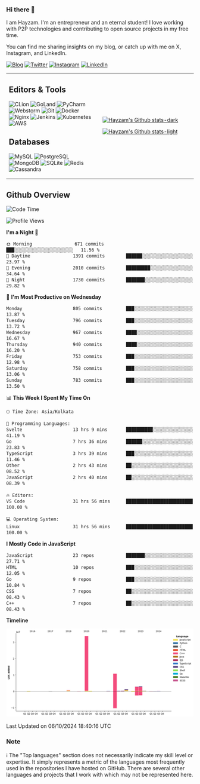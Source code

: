 ### Hi there 👋

I am Hayzam. I'm an entrepreneur and an eternal student! I love working with P2P technologies and contributing to open source projects in my free time.

You can find me sharing insights on my blog, or catch up with me on X, Instagram, and LinkedIn.

[![Blog](https://img.shields.io/badge/Blog-%2312100E.svg?&style=for-the-badge&logo=medium&logoColor=white)](https://hayzam.com)
[![Twitter](https://img.shields.io/badge/Twitter-%231DA1F2.svg?&style=for-the-badge&logo=X&logoColor=white)](https://twitter.com/hayzam_js)
[![Instagram](https://img.shields.io/badge/Instagram-%23E4405F.svg?&style=for-the-badge&logo=instagram&logoColor=white)](https://instagram.com/hayzam.ts)
[![LinkedIn](https://img.shields.io/badge/LinkedIn-%230077B5.svg?&style=for-the-badge&logo=linkedin&logoColor=white)](https://www.linkedin.com/in/hayzam-s-2b9b95139/)

<table width="100%">
<tr>
<td width="50%">

## Editors & Tools

![CLion](https://img.shields.io/badge/-CLion-000000?style=flat&logo=CLion)
![GoLand](https://img.shields.io/badge/-GoLand-000000?style=flat&logo=Goland)
![PyCharm](https://img.shields.io/badge/-PyCharm-000000?style=flat&logo=PyCharm)
![Webstorm](https://img.shields.io/badge/-WebStorm-000000?style=flat&logo=WebStorm)
![Git](https://img.shields.io/badge/-Git-000000?style=flat&logo=git)
![Docker](https://img.shields.io/badge/-Docker-000000?style=flat&logo=docker)
![Nginx](https://img.shields.io/badge/-Nginx-000000?style=flat&logo=nginx)
![Jenkins](https://img.shields.io/badge/-Jenkins-000000?style=flat&logo=jenkins)
![Kubernetes](https://img.shields.io/badge/-Kubernetes-000000?style=flat&logo=kubernetes)
![AWS](https://img.shields.io/badge/-AWS-000000?style=flat&logo=amazon-aws)

## Databases

![MySQL](https://img.shields.io/badge/-MySQL-000000?style=flat&logo=mysql)
![PostgreSQL](https://img.shields.io/badge/-PostgreSQL-000000?style=flat&logo=postgresql)
![MongoDB](https://img.shields.io/badge/-MongoDB-000000?style=flat&logo=mongodb)
![SQLite](https://img.shields.io/badge/-SQLite-000000?style=flat&logo=sqlite)
![Redis](https://img.shields.io/badge/-Redis-000000?style=flat&logo=redis)
![Cassandra](https://img.shields.io/badge/-Cassandra-000000?style=flat&logo=apache-cassandra)
</div>

<td width="50%">
 
[![Hayzam's Github stats-dark](https://github-readme-stats.vercel.app/api?username=hayzamjs&show_icons=true&theme=dark#gh-dark-mode-only)](https://github.com/anuraghazra/github-readme-stats#gh-dark-mode-only)
 
[![Hayzam's Github stats-light](https://github-readme-stats.vercel.app/api?username=hayzamjs&show_icons=true&theme=default#gh-light-mode-only)](https://github.com/anuraghazra/github-readme-stats#gh-light-mode-only)

</td>
</tr>
</table>
 
## Github Overview


<!--START_SECTION:waka-->
![Code Time](http://img.shields.io/badge/Code%20Time-1%2C199%20hrs%2056%20mins-blue)

![Profile Views](http://img.shields.io/badge/Profile%20Views-0-blue)

**I'm a Night 🦉** 

```text
🌞 Morning                671 commits         ███░░░░░░░░░░░░░░░░░░░░░░   11.56 % 
🌆 Daytime                1391 commits        ██████░░░░░░░░░░░░░░░░░░░   23.97 % 
🌃 Evening                2010 commits        █████████░░░░░░░░░░░░░░░░   34.64 % 
🌙 Night                  1730 commits        ███████░░░░░░░░░░░░░░░░░░   29.82 % 
```
📅 **I'm Most Productive on Wednesday** 

```text
Monday                   805 commits         ███░░░░░░░░░░░░░░░░░░░░░░   13.87 % 
Tuesday                  796 commits         ███░░░░░░░░░░░░░░░░░░░░░░   13.72 % 
Wednesday                967 commits         ████░░░░░░░░░░░░░░░░░░░░░   16.67 % 
Thursday                 940 commits         ████░░░░░░░░░░░░░░░░░░░░░   16.20 % 
Friday                   753 commits         ███░░░░░░░░░░░░░░░░░░░░░░   12.98 % 
Saturday                 758 commits         ███░░░░░░░░░░░░░░░░░░░░░░   13.06 % 
Sunday                   783 commits         ███░░░░░░░░░░░░░░░░░░░░░░   13.50 % 
```


📊 **This Week I Spent My Time On** 

```text
🕑︎ Time Zone: Asia/Kolkata

💬 Programming Languages: 
Svelte                   13 hrs 9 mins       ██████████░░░░░░░░░░░░░░░   41.19 % 
Go                       7 hrs 36 mins       ██████░░░░░░░░░░░░░░░░░░░   23.83 % 
TypeScript               3 hrs 39 mins       ███░░░░░░░░░░░░░░░░░░░░░░   11.46 % 
Other                    2 hrs 43 mins       ██░░░░░░░░░░░░░░░░░░░░░░░   08.52 % 
JavaScript               2 hrs 40 mins       ██░░░░░░░░░░░░░░░░░░░░░░░   08.39 % 

🔥 Editors: 
VS Code                  31 hrs 56 mins      █████████████████████████   100.00 % 

💻 Operating System: 
Linux                    31 hrs 56 mins      █████████████████████████   100.00 % 
```

**I Mostly Code in JavaScript** 

```text
JavaScript               23 repos            ███████░░░░░░░░░░░░░░░░░░   27.71 % 
HTML                     10 repos            ███░░░░░░░░░░░░░░░░░░░░░░   12.05 % 
Go                       9 repos             ███░░░░░░░░░░░░░░░░░░░░░░   10.84 % 
CSS                      7 repos             ██░░░░░░░░░░░░░░░░░░░░░░░   08.43 % 
C++                      7 repos             ██░░░░░░░░░░░░░░░░░░░░░░░   08.43 % 
```



**Timeline**

![Lines of Code chart](https://raw.githubusercontent.com/hayzamjs/hayzamjs/main/assets/bar_graph.png)


 Last Updated on 06/10/2024 18:40:16 UTC
<!--END_SECTION:waka-->


### Note 

:information_source: The "Top languages" section does not necessarily indicate my skill level or expertise. It simply represents a metric of the languages most frequently used in the repositories I have hosted on GitHub. There are several other languages and projects that I work with which may not be represented here. 

